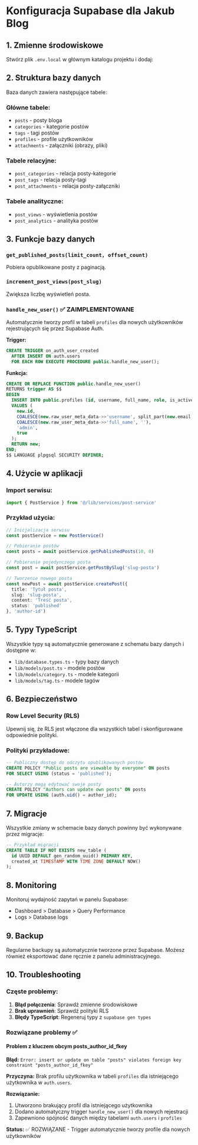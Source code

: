 # Konfiguracja Supabase dla Jakub Blog

## 1. Zmienne środowiskowe

Stwórz plik `.env.local` w głównym katalogu projektu i dodaj:

## 2. Struktura bazy danych

Baza danych zawiera następujące tabele:

### Główne tabele:
- `posts` - posty bloga
- `categories` - kategorie postów
- `tags` - tagi postów
- `profiles` - profile użytkowników
- `attachments` - załączniki (obrazy, pliki)

### Tabele relacyjne:
- `post_categories` - relacja posty-kategorie
- `post_tags` - relacja posty-tagi
- `post_attachments` - relacja posty-załączniki

### Tabele analityczne:
- `post_views` - wyświetlenia postów
- `post_analytics` - analityka postów

## 3. Funkcje bazy danych

### `get_published_posts(limit_count, offset_count)`
Pobiera opublikowane posty z paginacją.

### `increment_post_views(post_slug)`
Zwiększa liczbę wyświetleń posta.

### `handle_new_user()` ✅ ZAIMPLEMENTOWANE
Automatycznie tworzy profil w tabeli `profiles` dla nowych użytkowników rejestrujących się przez Supabase Auth.

**Trigger:**
```sql
CREATE TRIGGER on_auth_user_created
  AFTER INSERT ON auth.users
  FOR EACH ROW EXECUTE PROCEDURE public.handle_new_user();
```

**Funkcja:**
```sql
CREATE OR REPLACE FUNCTION public.handle_new_user()
RETURNS trigger AS $$
BEGIN
  INSERT INTO public.profiles (id, username, full_name, role, is_active)
  VALUES (
    new.id,
    COALESCE(new.raw_user_meta_data->>'username', split_part(new.email, '@', 1)),
    COALESCE(new.raw_user_meta_data->>'full_name', ''),
    'admin',
    true
  );
  RETURN new;
END;
$$ LANGUAGE plpgsql SECURITY DEFINER;
```

## 4. Użycie w aplikacji

### Import serwisu:
```typescript
import { PostService } from '@/lib/services/post-service'
```

### Przykład użycia:
```typescript
// Inicjalizacja serwisu
const postService = new PostService()

// Pobieranie postów
const posts = await postService.getPublishedPosts(10, 0)

// Pobieranie pojedynczego posta
const post = await postService.getPostBySlug('slug-posta')

// Tworzenie nowego posta
const newPost = await postService.createPost({
  title: 'Tytuł posta',
  slug: 'slug-posta',
  content: 'Treść posta',
  status: 'published'
}, 'author-id')
```

## 5. Typy TypeScript

Wszystkie typy są automatycznie generowane z schematu bazy danych i dostępne w:
- `lib/database.types.ts` - typy bazy danych
- `lib/models/post.ts` - modele postów
- `lib/models/category.ts` - modele kategorii
- `lib/models/tag.ts` - modele tagów

## 6. Bezpieczeństwo

### Row Level Security (RLS)
Upewnij się, że RLS jest włączone dla wszystkich tabel i skonfigurowane odpowiednie polityki.

### Polityki przykładowe:
```sql
-- Publiczny dostęp do odczytu opublikowanych postów
CREATE POLICY "Public posts are viewable by everyone" ON posts
FOR SELECT USING (status = 'published');

-- Autorzy mogą edytować swoje posty
CREATE POLICY "Authors can update own posts" ON posts
FOR UPDATE USING (auth.uid() = author_id);
```

## 7. Migracje

Wszystkie zmiany w schemacie bazy danych powinny być wykonywane przez migracje:

```sql
-- Przykład migracji
CREATE TABLE IF NOT EXISTS new_table (
  id UUID DEFAULT gen_random_uuid() PRIMARY KEY,
  created_at TIMESTAMP WITH TIME ZONE DEFAULT NOW()
);
```

## 8. Monitoring

Monitoruj wydajność zapytań w panelu Supabase:
- Dashboard > Database > Query Performance
- Logs > Database logs

## 9. Backup

Regularne backupy są automatycznie tworzone przez Supabase.
Możesz również eksportować dane ręcznie z panelu administracyjnego.

## 10. Troubleshooting

### Częste problemy:

1. **Błąd połączenia**: Sprawdź zmienne środowiskowe
2. **Brak uprawnień**: Sprawdź polityki RLS
3. **Błędy TypeScript**: Regeneruj typy z `supabase gen types`

### Rozwiązane problemy ✅

#### Problem z kluczem obcym posts_author_id_fkey
**Błąd:** `Error: insert or update on table "posts" violates foreign key constraint "posts_author_id_fkey"`

**Przyczyna:** Brak profilu użytkownika w tabeli `profiles` dla istniejącego użytkownika w `auth.users`.

**Rozwiązanie:**
1. Utworzono brakujący profil dla istniejącego użytkownika
2. Dodano automatyczny trigger `handle_new_user()` dla nowych rejestracji
3. Zapewniono spójność danych między tabelami `auth.users` i `profiles`

**Status:** ✅ ROZWIĄZANE - Trigger automatycznie tworzy profile dla nowych użytkowników 